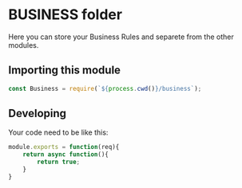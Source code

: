 # BUSINESS folder

Here you can store your Business Rules and separete from the other modules.

## Importing this module

```javascript
const Business = require(`${process.cwd()}/business`);
```

## Developing

Your code need to be like this:

```javascript
module.exports = function(req){
    return async function(){
        return true;
    }
}
```
